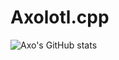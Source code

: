 # Axolotl.cpp
![Axo's GitHub stats](https://github-readme-stats.vercel.app/api?username=axolotl-git&show=prs_merged,prs_merged_percentage&show_icons=true&theme=transparent)

<!---
axolotl-git/axolotl-git is a ✨ special ✨ repository because its `README.md` (this file) appears on your GitHub profile.
You can click the Preview link to take a look at your changes.
--->
